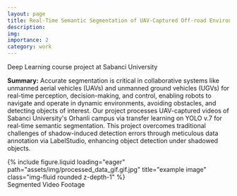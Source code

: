 ```yaml
---
layout: page
title: Real-Time Semantic Segmentation of UAV-Captured Off-road Environments
description: 
img: 
importance: 2
category: work
---
```

Deep Learning course project at Sabanci University

**Summary:** Accurate segmentation is critical in collaborative systems like unmanned aerial vehicles (UAVs) and unmanned ground vehicles (UGVs) for real-time perception, decision-making, and control, enabling robots to navigate and operate in dynamic environments, avoiding obstacles, and detecting objects of interest. Our project processes UAV-captured videos of Sabanci University's Orhanli campus via transfer learning on YOLO v.7 for real-time semantic segmentation. This project overcomes traditional challenges of shadow-induced detection errors through meticulous data annotation via LabelStudio, enhancing object detection under shadowed objects. 

<div class="row">
    <div class="col-sm mt-3 mt-md-0">
        {% include figure.liquid loading="eager" path="assets/img/processed_data_gif.gif.jpg" title="example image" class="img-fluid rounded z-depth-1" %}
    </div>
</div>
<div class="caption">
    Segmented Video Footage
</div>
